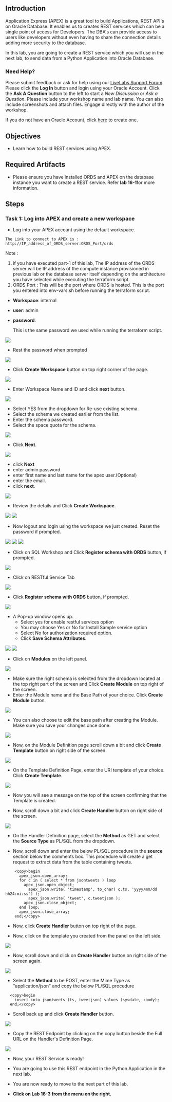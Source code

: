 ## Introduction

Application Express (APEX) is a great tool to build Applications, REST API's on Oracle Database. It enables us to creates REST services which can be a single point of access for Developers. The DBA's can provide access to users like developers without even having to share the connection details adding more security to the database.

In this lab, you are going to create a REST service which you will use in the next lab, to send data from a Python Application into Oracle Database.


### Need Help?
Please submit feedback or ask for help using our [LiveLabs Support Forum](https://community.oracle.com/tech/developers/categories/livelabsdiscussions). Please click the **Log In** button and login using your Oracle Account. Click the **Ask A Question** button to the left to start a *New Discussion* or *Ask a Question*.  Please include your workshop name and lab name.  You can also include screenshots and attach files.  Engage directly with the author of the workshop.

If you do not have an Oracle Account, click [here](https://profile.oracle.com/myprofile/account/create-account.jspx) to create one.
## Objectives

- Learn how to build REST services using APEX.

## Required Artifacts

- Please ensure you have installed ORDS and APEX on the database instance you want to create a REST service. Refer **lab 16-1**for more information.


## Steps

### **Task 1: Log into APEX and create a new workspace**

- Log into your APEX account using the default workspace.

```
The Link to connect to APEX is : http://IP_address_of_ORDS_server:ORDS_Port/ords
```
Note :
  1. if you have executed part-1 of this lab, The IP address of the ORDS server will be IP address of the compute instance provisioned in previous lab or the database server itself depending on the architecture you have selected while executing the terraform script.
  2. ORDS Port : This will be the port where ORDS is hosted. This is the port you entered into env-vars.sh before running the terraform script.
  
  - **Workspace**: internal
  - **user**: admin
  - **password**: <DB sys password>
    
    This is the same password we used while running the terraform script.

![](./images/apex/apex-1.png " ")

- Rest the password when prompted

![](./images/apex/apex-2.png " ")

- Click **Create Workspace** button on top right corner of the page.

![](./images/apex/apex-3.png " ")

- Enter Workspace Name and ID and click **next** button.

![](./images/apex/workspace-1.png " ")

- Select YES from the dropdown for Re-use existing schema.
- Select the schema we created earlier from the list.
- Enter the schema password.
- Select the space quota for the schema.

![](./images/apex/workspace-2.png " ")

- Click **Next**.

![](./images/apex/workspace-3.png " ")

- click **Next**
- enter admin password
- enter first name and last name for the apex user.(Optional)
- enter the email.
- click **next**.

![](./images/apex/workspace-4.png " ")

- Review the details and Click **Create Workspace**.

![](./images/apex/workspace-5.png " ")
![](./images/apex/workspace-6.png " ")

- Now logout and login using the workspace we just created. Reset the password if prompted.

![](./images/apex/workspace-7.png " ")
![](./images/apex/workspace-8.png " ")
![](./images/apex/workspace-9.png " ")

- Click on SQL Workshop and Click **Register schema with ORDS**  button, if prompted.

![](./images/apex/Picture300-8.png " ")

- Click on RESTful Service Tab

![](./images/apex/Picture300-9.png " ")

- Click **Register schema with ORDS**  button, if prompted.

![](./images/apex/Picture300-7-1.png " ")

- A Pop-up window opens up. 
    - Select yes for enable restful services option
    - You may choose Yes or No for Install Sample service option
    - Select No for authorization required option. 
    - Click **Save Schema Attributes**.

![](./images/apex/enable_rest_2.png " ")
![](./images/apex/enable_rest.png " ")


- Click on **Modules** on the left panel.

![](./images/apex/Picture300-10.png " ")

- Make sure the right schema is selected from the dropdown located at the top right part of the screen and Click **Create Module** on top right of the screen.
- Enter the Module name and the Base Path of your choice. Click **Create Module** button.

![](./images/apex/Picture300-11.png " ")

- You can also choose to edit the base path after creating the Module. Make sure you save your changes once done.

![](./images/apex/create_module.png " ")

- Now, on the Module Definition page scroll down a bit and click **Create Template** button on right side of the screen.

![](./images/apex/create_template.png " ")

- On the Template Definition Page, enter the URI template of your choice. Click **Create Template**.

![](./images/apex/Picture300-13.png " ")

- Now you will see a message on the top of the screen confirming that the Template is created.

- Now, scroll down a bit and click **Create Handler** button on right side of the screen.

![](./images/apex/create_handler.png " ")

- On the Handler Definition page, select the **Method** as GET and select the **Source Type** as PL/SQL from the dropdown.

-  Now, scroll down and enter the below PL/SQL procedure in the **source** section below the comments box. This procedure will create a get request to extract data from the table containing tweets.

```
    <copy>begin
      apex_json.open_array;
      for c in ( select * from jsontweets ) loop
        apex_json.open_object;
          apex_json.write( 'timestamp', to_char( c.ts, 'yyyy/mm/dd hh24:mi:ss') );
          apex_json.write( 'tweet', c.tweetjson );
        apex_json.close_object;
      end loop;
      apex_json.close_array;
    end;</copy>
```

- Now, click **Create Handler** button on top right of the page.

- Now, click on the template you created from the panel on the left side.

![](./images/apex/Picture300-16.png " ")

- Now, scroll down and click on **Create Handler** button on right side of the screen again.

![](./images/apex/Picture300-18.png " ")

- Select the **Method** to be POST, enter the Mime Type as "application/json" and copy the below PL/SQL procedure

```
  <copy>begin
    insert into jsontweets (ts, tweetjson) values (sysdate, :body);
  end;</copy>
```

- Scroll back up and click **Create Handler** button.

![](./images/apex/Post_request_apex.png " ")

- Copy the REST Endpoint by clicking on the copy button beside the Full URL on the Handler's Definition Page. 

![](./images/apex/Picture300-19.png " ")

- Now, your REST Service is ready!

- You are going to use this REST endpoint in the Python Application in the next lab.


- You are now ready to move to the next part of this lab.
- **Click on Lab 16-3 from the menu on the right.**
